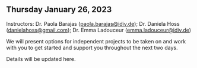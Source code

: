 
## Thursday January 26, 2023

Instructors: Dr. Paola Barajas (paola.barajas@idiv.de); Dr. Daniela Hoss (danielahoss@gmail.com); Dr. Emma Ladouceur (emma.ladouceur@idiv.de)

We will present options for independent projects to be taken on and work with you to get started and support you throughout the next two days.

Details will be updated here.